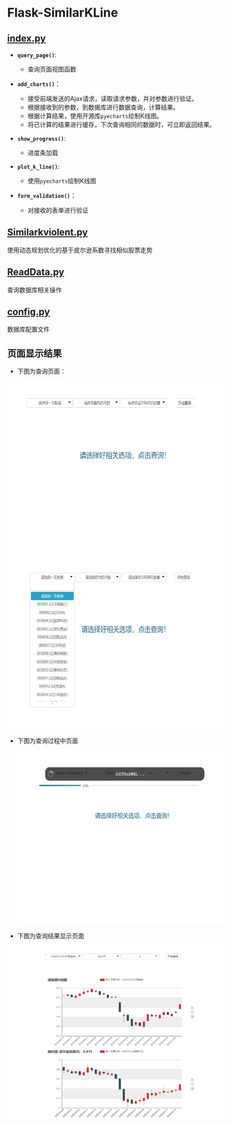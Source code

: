 # Flask-SimilarKLine

## [index.py](https://github.com/ChengJiaGen/Flask-SimilarKLine/blob/master/index.py)
- **`query_page()`**:
  + 查询页面视图函数
  
- **`add_charts()`**：
  + 接受前端发送的Ajax请求，读取请求参数，并对参数进行验证。
  + 根据接收到的参数，到数据库进行数据查询，计算结果。
  + 根据计算结果，使用开源库`pyecharts`绘制K线图。
  + 将已计算的结果进行缓存，下次查询相同的数据时，可立即返回结果。
  
- **`show_progress()`**:
  + 进度条加载
  
- **`plot_k_line()`**:
  + 使用`pyecharts`绘制K线图
  
- **`form_validation()`**：
  + 对接收的表单进行验证
  
## [Similarkviolent.py](https://github.com/ChengJiaGen/Flask-SimilarKLine/blob/master/Similarkviolent.py)
  使用动态规划优化的基于皮尔逊系数寻找相似股票走势
  
## [ReadData.py](https://github.com/ChengJiaGen/Flask-SimilarKLine/blob/master/ReadData.py)
  查询数据库相关操作
  
## [config.py](https://github.com/ChengJiaGen/Flask-SimilarKLine/blob/master/config.py)
  数据库配置文件
  
## 页面显示结果
- 下图为查询页面：
<div align=center><img src="https://github.com/ChengJiaGen/Flask-SimilarKLine/blob/master/result_img/start_page.png" width="600" height="400"/></div>
<div align=center><img src="https://github.com/ChengJiaGen/Flask-SimilarKLine/blob/master/result_img/select-page.png" width="600" height="400"/></div>

- 下图为查询过程中页面
  <div align=center><img src="https://github.com/ChengJiaGen/Flask-SimilarKLine/blob/master/result_img/proress-page.png" width="600" height="400"/></div>
  
- 下图为查询结果显示页面
 <div align=center><img src="https://github.com/ChengJiaGen/Flask-SimilarKLine/blob/master/result_img/result-page.png" width="600" height="400"/></div>


  
